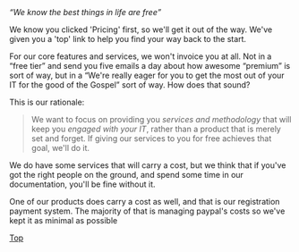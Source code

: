 <header hidden>
<h2>Pricing</h2>
</header>

<div class="text-slab"><em><q>We know the best things in life are free</q></em></div>

We know you clicked 'Pricing' first, so we'll get it out of the way. We've given you a 'top' link to help you find your way back to the start.

For our core features and services, we won't invoice you at all. Not in a <q>free tier</q> and send you five emails a day about how awesome <q>premium</q> is sort of way, but in a <q>We're really eager for you to get the most out of your IT for the good of the Gospel</q> sort of way. How does that sound?

This is our rationale:

> We want to focus on providing you *services and methodology* that will keep you *engaged with your IT*, rather than a product that is merely set and forget. If giving our services to you for free achieves that goal, we'll do it.

We do have some services that will carry a cost, but we think that if you've got the right people on the ground, and spend some time in our documentation, you'll be fine without it.

One of our products does carry a cost as well, and that is our registration payment system. The majority of that is managing paypal's costs so we've kept it as minimal as possible

<a href="#top">Top</a>
